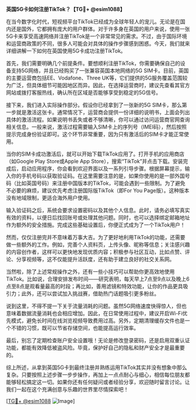 **英国5G卡如何注册TikTok？【TG💪+ @esim1088】**

在当今数字化时代，短视频平台TikTok已经成为全球年轻人的宠儿。无论是在国内还是国外，它都拥有庞大的用户群体。对于许多身在英国的用户来说，使用一张5G卡来享受高速网络并注册TikTok是一个非常常见的需求。不过，由于国际环境和运营商政策的不同，很多人可能会对具体的操作步骤感到困惑。今天，我们就来详细讲解一下如何在英国使用5G卡成功注册TikTok。

首先，我们需要明确几个前提条件。要想顺利注册TikTok，你需要确保自己的设备支持5G网络，并且已经购买了一张兼容英国本地网络的5G SIM卡。目前，英国的主要运营商包括EE、Vodafone、Three UK等，它们提供的5G服务覆盖范围较为广泛，但具体细节可能因地区而异。因此，在选择运营商时，建议先查看其官方网站或拨打客服热线，确认所在区域是否能够享受到稳定的5G信号。

接下来，我们进入实际操作部分。假设你已经拿到了一张新的5G SIM卡，那么第一步就是激活这张卡。通常情况下，运营商会提供一份详细的说明书，上面会列出具体的激活流程。如果说明书丢失或者不够清晰，你可以通过访问运营商官网查询相关信息。一般来说，激活过程需要输入SIM卡上的序列号（IMEI码），然后按照提示完成身份验证即可。这个环节非常重要，因为只有激活后的SIM卡才能正常使用。

当你的SIM卡成功激活后，就可以开始下载TikTok应用了。打开手机的应用商店（如Google Play Store或Apple App Store），搜索“TikTok”并点击下载。安装完成后，启动应用程序，你会看到欢迎界面以及一系列引导步骤。根据屏幕提示，输入你的手机号码以获取验证码。在这里需要注意的是，如果你使用的是一部外国号码（比如英国号码）来注册中国版本的TikTok，可能会遇到一些限制。为了避免不必要的麻烦，建议优先考虑注册国际版TikTok（即For You Page版）。这种版本没有地域限制，更适合海外用户使用。

输入验证码之后，系统会要求设置密码以及其他个人信息。此时，请务必填写真实有效的资料，以便日后找回账号或处理其他问题。同时，也可以选择绑定邮箱地址作为额外的安全措施。完成这些基础设置后，你便正式成为了一个TikTok用户！

然而，仅仅注册完并不意味着万事大吉。为了更好地利用TikTok的功能，还需要做一些额外的工作。例如，完善个人资料页，上传头像、昵称等信息；关注感兴趣的内容创作者，这样可以更快地发现优质内容；积极参与社区互动，比如点赞、评论、分享视频等，这不仅能提升活跃度，还有助于建立良好的社交关系网。

当然啦，除了上述常规操作之外，还有一些小技巧可以帮助你更高效地使用TikTok。比如说，合理安排发布时间——研究表明，每天早上7点至9点以及晚上6点至8点是观看量最高的时段；再比如，善用滤镜和特效功能，让你的作品更具吸引力；此外，还可以尝试加入挑战赛，借助热门话题吸引更多粉丝。

说到这里，不得不提一下关于流量消耗的问题。虽然5G网络速度快得惊人，但也意味着数据流量消耗也会相应增加。因此，在日常使用过程中，建议开启Wi-Fi优先模式，避免长时间在线浏览视频导致费用过高。另外，定期清理缓存文件也是一个不错的习惯，既可以节省存储空间，也能提高运行效率。

最后，别忘了定期检查账户安全设置哦！无论是修改登录密码，还是启用双重认证功能，都能有效降低被盗风险。毕竟，保护好自己的隐私和财产安全才是最重要的。

综上所述，从拿到英国5G卡到最终注册并熟练运用TikTok其实并没有想象中那么复杂。只要按照上述步骤一步步操作，再加上一点点耐心与细心，相信每位朋友都能够轻松搞定这一切。如果你还有任何疑问或者经验分享，欢迎随时留言讨论。让我们一起在这个充满创意与乐趣的世界里尽情探索吧！

[[TG💪+ @esim1088](https://t.me/s/esim1088) ![Image](https://i.postimg.cc/4NQfJmqS/Snipaste-2025-05-13-00-14-12.png)]
